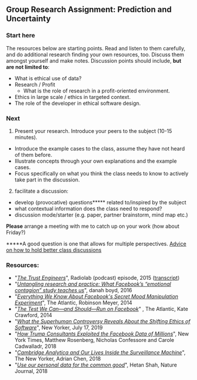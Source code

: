 ## Group Research Assignment: Prediction and Uncertainty

### Start here
The resources below are starting points. Read and listen to them carefully, and do additional research finding your own resources, too. Discuss them amongst yourself and make notes.
Discussion points should include, **but are not limited to**:
- What is ethical use of data?
- Research / Profit
  - What is the role of research in a profit-oriented environment.
- Ethics in large scale / ethics in targeted context.
- The role of the developer in ethical software design.


### Next
1. Present your research. Introduce your peers to the subject (10-15 minutes).
  - Introduce the example cases to the class, assume they have not heard of them before.
  - Illustrate concepts through your own explanations and the example cases.
  - Focus specifically on what you think the class needs to know to actively take part in the discussion.
2. facilitate a discussion:
  - develop (provocative) questions**\*** related to/inspired by the subject
  - what contextual information does the class need to respond?
  - discussion mode/starter (e.g. paper, partner brainstorm, mind map etc.)

**Please** arrange a meeting with me to catch up on your work (how about Friday?)

**\***A good question is one that allows for multiple perspectives.
[Advice on how to hold better class discussions](https://www.chronicle.com/interactives/20190523-ClassDiscussion)

### Resources:
- "[*The Trust Engineers*](https://www.wnycstudios.org/podcasts/radiolab/articles/trust-engineers)", Radiolab (podcast) episode, 2015 ([transcript](https://www.listennotes.com/podcasts/radiolab/the-trust-engineers-F0JiQAZEOwg/#transcript))
- "[*Untangling research and practice: What Facebook’s “emotional contagion” study teaches us*](https://journals.sagepub.com/doi/pdf/10.1177/1747016115583379)", danah boyd, 2016
- "[*Everything We Know About Facebook's Secret Mood Manipulation Experiment*](https://www.theatlantic.com/technology/archive/2014/06/everything-we-know-about-facebooks-secret-mood-manipulation-experiment/373648/)", The Atlantic, Robinson Meyer, 2014
- "[*The Test We Can—and Should—Run on Facebook*](https://www.theatlantic.com/technology/archive/2014/07/the-test-we-canand-shouldrun-on-facebook/373819/)"
 , The Atlantic, Kate Crawford, 2014
- "[*What the Superhuman Controversy Reveals About the Shifting Ethics of Software*](https://www.newyorker.com/tech/annals-of-technology/what-the-superhuman-controversy-reveals-about-the-shifting-ethics-of-software)", New Yorker, July 17, 2019
- "[*How Trump Consultants Exploited the Facebook Data of Millions*](https://www.nytimes.com/2018/03/17/us/politics/cambridge-analytica-trump-campaign.html)", New York Times, Matthew Rosenberg, Nicholas Confessore and Carole Cadwalladr, 2018
- "[*Cambridge Analytica and Our Lives Inside the Surveillance Machine*](https://www.newyorker.com/tech/annals-of-technology/cambridge-analytica-and-our-lives-inside-the-surveillance-machine)", The New Yorker, Adrian Chen, 2018
- "[*Use our personal data for the common good*](https://www.nature.com/magazine-assets/d41586-018-03912-z/d41586-018-03912-z.pdf)", Hetan Shah, Nature Journal, 2018
